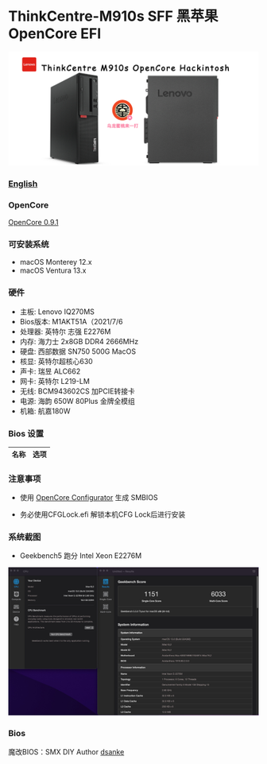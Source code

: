 # ThinkCentre-M910s SFF  黑苹果 OpenCore EFI

![image](ScreenShot/M910s.png)

### [English](https://github.com/hackintosh-efi/ThinkCentre-M910s)

### OpenCore

[OpenCore 0.9.1](https://github.com/acidanthera/OpenCorePkg)

### 可安装系统

- macOS Monterey 12.x 
- macOS Ventura  13.x 

### 硬件

- 主板: Lenovo IQ270MS
- Bios版本: M1AKT51A（2021/7/6
- 处理器: 英特尔 志强 E2276M
- 内存: 海力士 2x8GB DDR4 2666MHz
- 硬盘: 西部数据 SN750 500G MacOS
- 核显: 英特尔超核心630
- 声卡: 瑞昱 ALC662
- 网卡: 英特尔 L219-LM
- 无线: BCM943602CS 加PCIE转接卡
- 电源: 海韵 650W 80Plus 金牌全模组
- 机箱: 航嘉180W

### Bios 设置

| 名称 | 选项 |
| ----- | --- |

### 注意事项

 - 使用 [OpenCore Configurator](https://mackie100projects.altervista.org/opencore-configurator/) 生成 SMBIOS
 
 - 务必使用CFGLock.efi 解锁本机CFG Lock后进行安装

### 系统截图


- Geekbench5 跑分 Intel Xeon E2276M

![image](ScreenShot/geekbench.JPG)


### Bios

魔改BIOS：SMX DIY Author [dsanke](http://www.smxdiy.com/thread-1299-1-1.html)